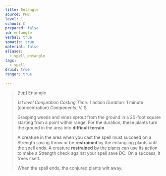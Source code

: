 ```yaml
---
title: Entangle
source: PHB
level: 1
school: C
prepared: false
id: entangle
verbal: true
somatic: true
material: false
aliases:
  - spell_entangle
tags:
  - spell
druid: true
ranger: true

---
```

>[!tip] Entangle
>
> *1st level Conjuration*
> *Casting Time:* 1 action
> *Duration:* 1 minute (concentration)
> *Components:* V, S
>
>Grasping weeds and vines sprout from the ground in a 20-foot square starting from a point within range. For the duration, these plants turn the ground in the area into **difficult terrain**.
>
>A creature in the area when you cast the spell must succeed on a Strength saving throw or be **restrained** by the entangling plants until the spell ends. A creature **restrained** by the plants can use its action to make a Strength check against your spell save DC. On a success, it frees itself.
>
>When the spell ends, the conjured plants wilt away.
>

